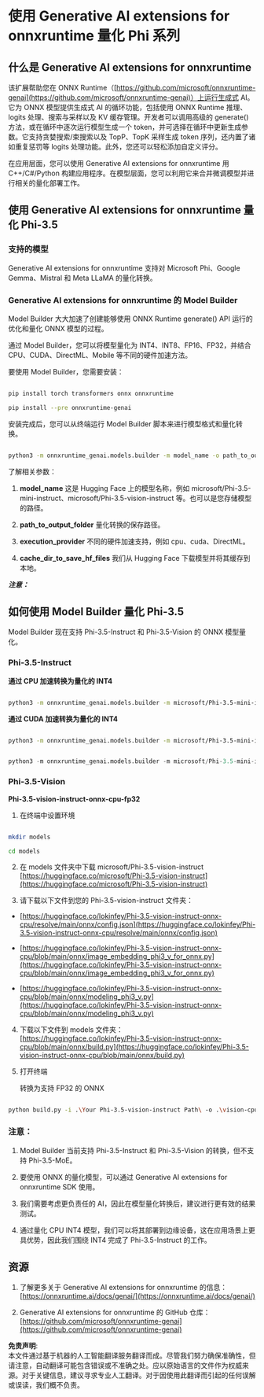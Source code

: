 # **使用 Generative AI extensions for onnxruntime 量化 Phi 系列**

## **什么是 Generative AI extensions for onnxruntime**

该扩展帮助您在 ONNX Runtime（[https://github.com/microsoft/onnxruntime-genai](https://github.com/microsoft/onnxruntime-genai)）上运行生成式 AI。它为 ONNX 模型提供生成式 AI 的循环功能，包括使用 ONNX Runtime 推理、logits 处理、搜索与采样以及 KV 缓存管理。开发者可以调用高级的 generate() 方法，或在循环中逐次运行模型生成一个 token，并可选择在循环中更新生成参数。它支持贪婪搜索/束搜索以及 TopP、TopK 采样生成 token 序列，还内置了诸如重复惩罚等 logits 处理功能。此外，您还可以轻松添加自定义评分。

在应用层面，您可以使用 Generative AI extensions for onnxruntime 用 C++/C#/Python 构建应用程序。在模型层面，您可以利用它来合并微调模型并进行相关的量化部署工作。

## **使用 Generative AI extensions for onnxruntime 量化 Phi-3.5**

### **支持的模型**

Generative AI extensions for onnxruntime 支持对 Microsoft Phi、Google Gemma、Mistral 和 Meta LLaMA 的量化转换。

### **Generative AI extensions for onnxruntime 的 Model Builder**

Model Builder 大大加速了创建能够使用 ONNX Runtime generate() API 运行的优化和量化 ONNX 模型的过程。

通过 Model Builder，您可以将模型量化为 INT4、INT8、FP16、FP32，并结合 CPU、CUDA、DirectML、Mobile 等不同的硬件加速方法。

要使用 Model Builder，您需要安装：

```bash

pip install torch transformers onnx onnxruntime

pip install --pre onnxruntime-genai

```

安装完成后，您可以从终端运行 Model Builder 脚本来进行模型格式和量化转换。

```bash

python3 -m onnxruntime_genai.models.builder -m model_name -o path_to_output_folder -p precision -e execution_provider -c cache_dir_to_save_hf_files

```

了解相关参数：

1. **model_name** 这是 Hugging Face 上的模型名称，例如 microsoft/Phi-3.5-mini-instruct、microsoft/Phi-3.5-vision-instruct 等。也可以是您存储模型的路径。

2. **path_to_output_folder** 量化转换的保存路径。

3. **execution_provider** 不同的硬件加速支持，例如 cpu、cuda、DirectML。

4. **cache_dir_to_save_hf_files** 我们从 Hugging Face 下载模型并将其缓存到本地。

***注意：***

## **如何使用 Model Builder 量化 Phi-3.5**

Model Builder 现在支持 Phi-3.5-Instruct 和 Phi-3.5-Vision 的 ONNX 模型量化。

### **Phi-3.5-Instruct**

**通过 CPU 加速转换为量化的 INT4**

```bash

python3 -m onnxruntime_genai.models.builder -m microsoft/Phi-3.5-mini-instruct  -o ./onnx-cpu -p int4 -e cpu -c ./Phi-3.5-mini-instruct

```

**通过 CUDA 加速转换为量化的 INT4**

```bash

python3 -m onnxruntime_genai.models.builder -m microsoft/Phi-3.5-mini-instruct  -o ./onnx-cpu -p int4 -e cuda -c ./Phi-3.5-mini-instruct

```

```python

python3 -m onnxruntime_genai.models.builder -m microsoft/Phi-3.5-mini-instruct  -o ./onnx-cpu -p int4 -e cuda -c ./Phi-3.5-mini-instruct

```

### **Phi-3.5-Vision**

**Phi-3.5-vision-instruct-onnx-cpu-fp32**

1. 在终端中设置环境

```bash

mkdir models

cd models 

```

2. 在 models 文件夹中下载 microsoft/Phi-3.5-vision-instruct  
[https://huggingface.co/microsoft/Phi-3.5-vision-instruct](https://huggingface.co/microsoft/Phi-3.5-vision-instruct)

3. 请下载以下文件到您的 Phi-3.5-vision-instruct 文件夹：

- [https://huggingface.co/lokinfey/Phi-3.5-vision-instruct-onnx-cpu/resolve/main/onnx/config.json](https://huggingface.co/lokinfey/Phi-3.5-vision-instruct-onnx-cpu/resolve/main/onnx/config.json)

- [https://huggingface.co/lokinfey/Phi-3.5-vision-instruct-onnx-cpu/blob/main/onnx/image_embedding_phi3_v_for_onnx.py](https://huggingface.co/lokinfey/Phi-3.5-vision-instruct-onnx-cpu/blob/main/onnx/image_embedding_phi3_v_for_onnx.py)

- [https://huggingface.co/lokinfey/Phi-3.5-vision-instruct-onnx-cpu/blob/main/onnx/modeling_phi3_v.py](https://huggingface.co/lokinfey/Phi-3.5-vision-instruct-onnx-cpu/blob/main/onnx/modeling_phi3_v.py)

4. 下载以下文件到 models 文件夹：  
[https://huggingface.co/lokinfey/Phi-3.5-vision-instruct-onnx-cpu/blob/main/onnx/build.py](https://huggingface.co/lokinfey/Phi-3.5-vision-instruct-onnx-cpu/blob/main/onnx/build.py)

5. 打开终端

    转换为支持 FP32 的 ONNX

```bash

python build.py -i .\Your Phi-3.5-vision-instruct Path\ -o .\vision-cpu-fp32 -p f32 -e cpu

```

### **注意：**

1. Model Builder 当前支持 Phi-3.5-Instruct 和 Phi-3.5-Vision 的转换，但不支持 Phi-3.5-MoE。

2. 要使用 ONNX 的量化模型，可以通过 Generative AI extensions for onnxruntime SDK 使用。

3. 我们需要考虑更负责任的 AI，因此在模型量化转换后，建议进行更有效的结果测试。

4. 通过量化 CPU INT4 模型，我们可以将其部署到边缘设备，这在应用场景上更具优势，因此我们围绕 INT4 完成了 Phi-3.5-Instruct 的工作。

## **资源**

1. 了解更多关于 Generative AI extensions for onnxruntime 的信息：  
[https://onnxruntime.ai/docs/genai/](https://onnxruntime.ai/docs/genai/)

2. Generative AI extensions for onnxruntime 的 GitHub 仓库：  
[https://github.com/microsoft/onnxruntime-genai](https://github.com/microsoft/onnxruntime-genai)

**免责声明**:  
本文件通过基于机器的人工智能翻译服务翻译而成。尽管我们努力确保准确性，但请注意，自动翻译可能包含错误或不准确之处。应以原始语言的文件作为权威来源。对于关键信息，建议寻求专业人工翻译。对于因使用此翻译而引起的任何误解或误读，我们概不负责。